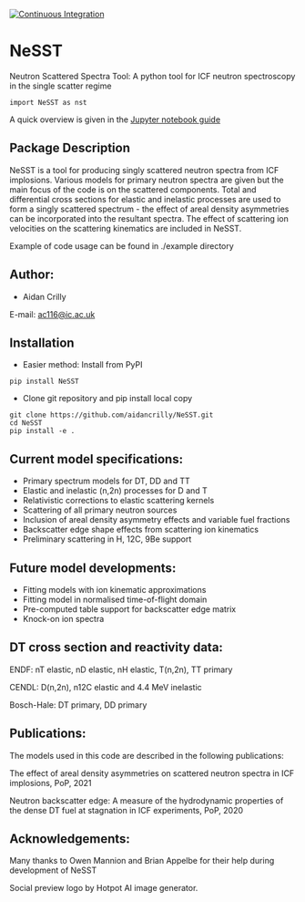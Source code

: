[![Continuous Integration](https://github.com/aidancrilly/NeSST/actions/workflows/ci.yml/badge.svg)](https://github.com/aidancrilly/NeSST/actions/workflows/ci.yml)

# NeSST
Neutron Scattered Spectra Tool: A python tool for ICF neutron spectroscopy in the single scatter regime

```
import NeSST as nst
```

A quick overview is given in the [Jupyter notebook guide](https://nbviewer.org/github/aidancrilly/NeSST/blob/master/example/NeSST%20Guide.ipynb)

## Package Description
NeSST is a tool for producing singly scattered neutron spectra from ICF implosions. Various models for primary neutron spectra are given but the main focus of the code is on the scattered components.
Total and differential cross sections for elastic and inelastic processes are used to form a singly scattered spectrum - the effect of areal density asymmetries can be incorporated into the resultant spectra.
The effect of scattering ion velocities on the scattering kinematics are included in NeSST.

Example of code usage can be found in ./example directory

## Author:
- Aidan Crilly

E-mail: ac116@ic.ac.uk

## Installation

- Easier method: Install from PyPI 

```
pip install NeSST
```

- Clone git repository and pip install local copy

```
git clone https://github.com/aidancrilly/NeSST.git
cd NeSST
pip install -e .
```

## Current model specifications:
- Primary spectrum models for DT, DD and TT
- Elastic and inelastic (n,2n) processes for D and T
- Relativistic corrections to elastic scattering kernels
- Scattering of all primary neutron sources
- Inclusion of areal density asymmetry effects and variable fuel fractions
- Backscatter edge shape effects from scattering ion kinematics
- Preliminary scattering in H, 12C, 9Be support

## Future model developments:
- Fitting models with ion kinematic approximations
- Fitting model in normalised time-of-flight domain
- Pre-computed table support for backscatter edge matrix
- Knock-on ion spectra

## DT cross section and reactivity data:
ENDF: nT elastic, nD elastic, nH elastic, T(n,2n), TT primary

CENDL: D(n,2n), n12C elastic and 4.4 MeV inelastic

Bosch-Hale: DT primary, DD primary

## Publications:
The models used in this code are described in the following publications:

The effect of areal density asymmetries on scattered neutron spectra in ICF implosions, PoP, 2021

Neutron backscatter edge: A measure of the hydrodynamic properties of the dense DT fuel at stagnation in ICF experiments, PoP, 2020

## Acknowledgements:
Many thanks to Owen Mannion and Brian Appelbe for their help during development of NeSST

Social preview logo by Hotpot AI image generator.

